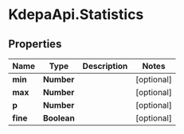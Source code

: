 # KdepaApi.Statistics

## Properties

Name | Type | Description | Notes
------------ | ------------- | ------------- | -------------
**min** | **Number** |  | [optional] 
**max** | **Number** |  | [optional] 
**p** | **Number** |  | [optional] 
**fine** | **Boolean** |  | [optional] 


